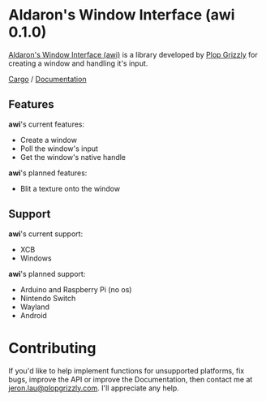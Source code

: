# Aldaron's Window Interface (awi 0.1.0)

[Aldaron's Window Interface (awi)](http://plopgrizzly.com/awi) is a library
developed by [Plop Grizzly](http://plopgrizzly.com) for creating a window and
handling it's input.

[Cargo](https://crates.io/crates/awi) /
[Documentation](https://docs.rs/awi)

## Features
**awi**'s current features:
* Create a window
* Poll the window's input
* Get the window's native handle

**awi**'s planned features:
* Blit a texture onto the window

## Support
**awi**'s current support:
* XCB
* Windows

**awi**'s planned support:
* Arduino and Raspberry Pi (no os)
* Nintendo Switch
* Wayland
* Android

# Contributing

If you'd like to help implement functions for unsupported platforms, fix bugs,
improve the API or improve the Documentation, then contact me at
jeron.lau@plopgrizzly.com. I'll appreciate any help.
